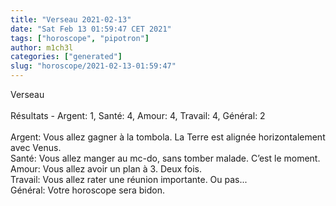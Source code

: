 ```yaml
---
title: "Verseau 2021-02-13"
date: "Sat Feb 13 01:59:47 CET 2021"
tags: ["horoscope", "pipotron"]
author: m1ch3l
categories: ["generated"]
slug: "horoscope/2021-02-13-01:59:47"
---
```


Verseau<br>
<br>
Résultats - Argent: 1, Santé: 4, Amour: 4, Travail: 4, Général: 2<br>
<br>
Argent:  Vous allez gagner à la tombola. La Terre est alignée horizontalement avec Venus.<br>
Santé:   Vous allez manger au mc-do, sans tomber malade. C’est le moment.<br>
Amour:   Vous allez avoir un plan à 3. Deux fois.<br>
Travail: Vous allez rater une réunion importante. Ou pas...<br>
Général: Votre horoscope sera bidon.<br>
